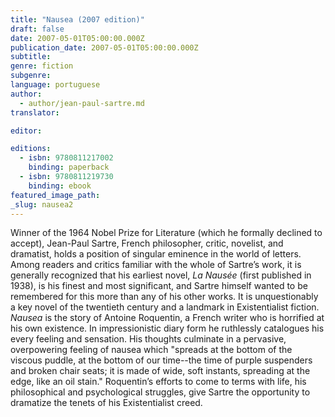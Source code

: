 ```yaml
---
title: "Nausea (2007 edition)"
draft: false
date: 2007-05-01T05:00:00.000Z
publication_date: 2007-05-01T05:00:00.000Z
subtitle:
genre: fiction
subgenre:
language: portuguese
author:
  - author/jean-paul-sartre.md
translator:

editor:

editions:
  - isbn: 9780811217002
    binding: paperback
  - isbn: 9780811219730
    binding: ebook
featured_image_path:
_slug: nausea2
---
```


Winner of the 1964 Nobel Prize for Literature (which he formally declined to accept), Jean-Paul Sartre, French philosopher, critic, novelist, and dramatist, holds a position of singular eminence in the world of letters. Among readers and critics familiar with the whole of Sartre’s work, it is generally recognized that his earliest novel, _La Nausée_ (first published in 1938), is his finest and most significant, and Sartre himself wanted to be remembered for this more than any of his other works. It is unquestionably a key novel of the twentieth century and a landmark in Existentialist fiction. _Nausea_ is the story of Antoine Roquentin, a French writer who is horrified at his own existence. In impressionistic diary form he ruthlessly catalogues his every feeling and sensation. His thoughts culminate in a pervasive, overpowering feeling of nausea which "spreads at the bottom of the viscous puddle, at the bottom of our time--the time of purple suspenders and broken chair seats; it is made of wide, soft instants, spreading at the edge, like an oil stain." Roquentin’s efforts to come to terms with life, his philosophical and psychological struggles, give Sartre the opportunity to dramatize the tenets of his Existentialist creed.

